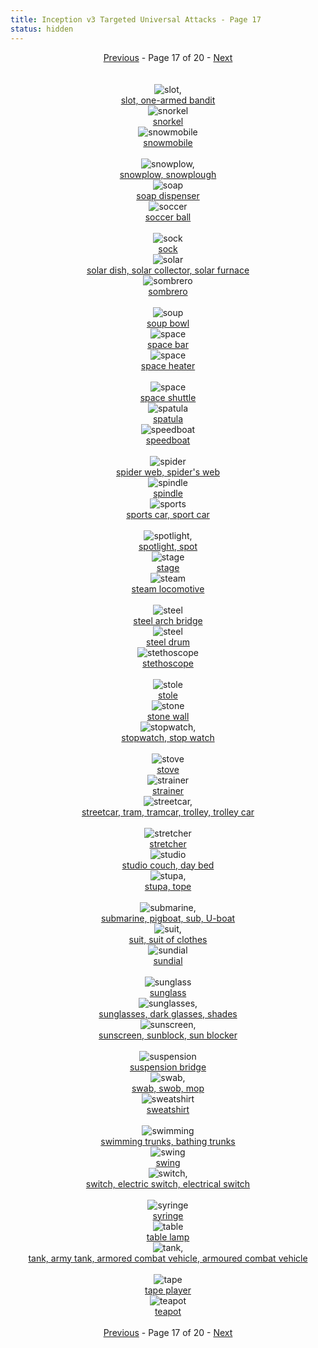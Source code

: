 ```yaml
---
title: Inception v3 Targeted Universal Attacks - Page 17
status: hidden
---
```

<center><a href="inception-v3-targeted-universal-attacks-page-16.html">Previous</a> - Page 17 of 20 - <a href="inception-v3-targeted-universal-attacks-page-18.html">Next</a></center>
<br /><br /><div class="row">
<div id=800 class="col-md-4"><center>
<img src="/images/incv3_univ/800.png" alt=slot, one-armed bandit /><br />
<a href="#800">slot, one-armed bandit</a></center></div>
<div id=801 class="col-md-4"><center>
<img src="/images/incv3_univ/801.png" alt=snorkel /><br />
<a href="#801">snorkel</a></center></div>
<div id=802 class="col-md-4"><center>
<img src="/images/incv3_univ/802.png" alt=snowmobile /><br />
<a href="#802">snowmobile</a></center></div>
</div><br />
<div class="row">
<div id=803 class="col-md-4"><center>
<img src="/images/incv3_univ/803.png" alt=snowplow, snowplough /><br />
<a href="#803">snowplow, snowplough</a></center></div>
<div id=804 class="col-md-4"><center>
<img src="/images/incv3_univ/804.png" alt=soap dispenser /><br />
<a href="#804">soap dispenser</a></center></div>
<div id=805 class="col-md-4"><center>
<img src="/images/incv3_univ/805.png" alt=soccer ball /><br />
<a href="#805">soccer ball</a></center></div>
</div><br />
<div class="row">
<div id=806 class="col-md-4"><center>
<img src="/images/incv3_univ/806.png" alt=sock /><br />
<a href="#806">sock</a></center></div>
<div id=807 class="col-md-4"><center>
<img src="/images/incv3_univ/807.png" alt=solar dish, solar collector, solar furnace /><br />
<a href="#807">solar dish, solar collector, solar furnace</a></center></div>
<div id=808 class="col-md-4"><center>
<img src="/images/incv3_univ/808.png" alt=sombrero /><br />
<a href="#808">sombrero</a></center></div>
</div><br />
<div class="row">
<div id=809 class="col-md-4"><center>
<img src="/images/incv3_univ/809.png" alt=soup bowl /><br />
<a href="#809">soup bowl</a></center></div>
<div id=810 class="col-md-4"><center>
<img src="/images/incv3_univ/810.png" alt=space bar /><br />
<a href="#810">space bar</a></center></div>
<div id=811 class="col-md-4"><center>
<img src="/images/incv3_univ/811.png" alt=space heater /><br />
<a href="#811">space heater</a></center></div>
</div><br />
<div class="row">
<div id=812 class="col-md-4"><center>
<img src="/images/incv3_univ/812.png" alt=space shuttle /><br />
<a href="#812">space shuttle</a></center></div>
<div id=813 class="col-md-4"><center>
<img src="/images/incv3_univ/813.png" alt=spatula /><br />
<a href="#813">spatula</a></center></div>
<div id=814 class="col-md-4"><center>
<img src="/images/incv3_univ/814.png" alt=speedboat /><br />
<a href="#814">speedboat</a></center></div>
</div><br />
<div class="row">
<div id=815 class="col-md-4"><center>
<img src="/images/incv3_univ/815.png" alt=spider web, spider's web /><br />
<a href="#815">spider web, spider's web</a></center></div>
<div id=816 class="col-md-4"><center>
<img src="/images/incv3_univ/816.png" alt=spindle /><br />
<a href="#816">spindle</a></center></div>
<div id=817 class="col-md-4"><center>
<img src="/images/incv3_univ/817.png" alt=sports car, sport car /><br />
<a href="#817">sports car, sport car</a></center></div>
</div><br />
<div class="row">
<div id=818 class="col-md-4"><center>
<img src="/images/incv3_univ/818.png" alt=spotlight, spot /><br />
<a href="#818">spotlight, spot</a></center></div>
<div id=819 class="col-md-4"><center>
<img src="/images/incv3_univ/819.png" alt=stage /><br />
<a href="#819">stage</a></center></div>
<div id=820 class="col-md-4"><center>
<img src="/images/incv3_univ/820.png" alt=steam locomotive /><br />
<a href="#820">steam locomotive</a></center></div>
</div><br />
<div class="row">
<div id=821 class="col-md-4"><center>
<img src="/images/incv3_univ/821.png" alt=steel arch bridge /><br />
<a href="#821">steel arch bridge</a></center></div>
<div id=822 class="col-md-4"><center>
<img src="/images/incv3_univ/822.png" alt=steel drum /><br />
<a href="#822">steel drum</a></center></div>
<div id=823 class="col-md-4"><center>
<img src="/images/incv3_univ/823.png" alt=stethoscope /><br />
<a href="#823">stethoscope</a></center></div>
</div><br />
<div class="row">
<div id=824 class="col-md-4"><center>
<img src="/images/incv3_univ/824.png" alt=stole /><br />
<a href="#824">stole</a></center></div>
<div id=825 class="col-md-4"><center>
<img src="/images/incv3_univ/825.png" alt=stone wall /><br />
<a href="#825">stone wall</a></center></div>
<div id=826 class="col-md-4"><center>
<img src="/images/incv3_univ/826.png" alt=stopwatch, stop watch /><br />
<a href="#826">stopwatch, stop watch</a></center></div>
</div><br />
<div class="row">
<div id=827 class="col-md-4"><center>
<img src="/images/incv3_univ/827.png" alt=stove /><br />
<a href="#827">stove</a></center></div>
<div id=828 class="col-md-4"><center>
<img src="/images/incv3_univ/828.png" alt=strainer /><br />
<a href="#828">strainer</a></center></div>
<div id=829 class="col-md-4"><center>
<img src="/images/incv3_univ/829.png" alt=streetcar, tram, tramcar, trolley, trolley car /><br />
<a href="#829">streetcar, tram, tramcar, trolley, trolley car</a></center></div>
</div><br />
<div class="row">
<div id=830 class="col-md-4"><center>
<img src="/images/incv3_univ/830.png" alt=stretcher /><br />
<a href="#830">stretcher</a></center></div>
<div id=831 class="col-md-4"><center>
<img src="/images/incv3_univ/831.png" alt=studio couch, day bed /><br />
<a href="#831">studio couch, day bed</a></center></div>
<div id=832 class="col-md-4"><center>
<img src="/images/incv3_univ/832.png" alt=stupa, tope /><br />
<a href="#832">stupa, tope</a></center></div>
</div><br />
<div class="row">
<div id=833 class="col-md-4"><center>
<img src="/images/incv3_univ/833.png" alt=submarine, pigboat, sub, U-boat /><br />
<a href="#833">submarine, pigboat, sub, U-boat</a></center></div>
<div id=834 class="col-md-4"><center>
<img src="/images/incv3_univ/834.png" alt=suit, suit of clothes /><br />
<a href="#834">suit, suit of clothes</a></center></div>
<div id=835 class="col-md-4"><center>
<img src="/images/incv3_univ/835.png" alt=sundial /><br />
<a href="#835">sundial</a></center></div>
</div><br />
<div class="row">
<div id=836 class="col-md-4"><center>
<img src="/images/incv3_univ/836.png" alt=sunglass /><br />
<a href="#836">sunglass</a></center></div>
<div id=837 class="col-md-4"><center>
<img src="/images/incv3_univ/837.png" alt=sunglasses, dark glasses, shades /><br />
<a href="#837">sunglasses, dark glasses, shades</a></center></div>
<div id=838 class="col-md-4"><center>
<img src="/images/incv3_univ/838.png" alt=sunscreen, sunblock, sun blocker /><br />
<a href="#838">sunscreen, sunblock, sun blocker</a></center></div>
</div><br />
<div class="row">
<div id=839 class="col-md-4"><center>
<img src="/images/incv3_univ/839.png" alt=suspension bridge /><br />
<a href="#839">suspension bridge</a></center></div>
<div id=840 class="col-md-4"><center>
<img src="/images/incv3_univ/840.png" alt=swab, swob, mop /><br />
<a href="#840">swab, swob, mop</a></center></div>
<div id=841 class="col-md-4"><center>
<img src="/images/incv3_univ/841.png" alt=sweatshirt /><br />
<a href="#841">sweatshirt</a></center></div>
</div><br />
<div class="row">
<div id=842 class="col-md-4"><center>
<img src="/images/incv3_univ/842.png" alt=swimming trunks, bathing trunks /><br />
<a href="#842">swimming trunks, bathing trunks</a></center></div>
<div id=843 class="col-md-4"><center>
<img src="/images/incv3_univ/843.png" alt=swing /><br />
<a href="#843">swing</a></center></div>
<div id=844 class="col-md-4"><center>
<img src="/images/incv3_univ/844.png" alt=switch, electric switch, electrical switch /><br />
<a href="#844">switch, electric switch, electrical switch</a></center></div>
</div><br />
<div class="row">
<div id=845 class="col-md-4"><center>
<img src="/images/incv3_univ/845.png" alt=syringe /><br />
<a href="#845">syringe</a></center></div>
<div id=846 class="col-md-4"><center>
<img src="/images/incv3_univ/846.png" alt=table lamp /><br />
<a href="#846">table lamp</a></center></div>
<div id=847 class="col-md-4"><center>
<img src="/images/incv3_univ/847.png" alt=tank, army tank, armored combat vehicle, armoured combat vehicle /><br />
<a href="#847">tank, army tank, armored combat vehicle, armoured combat vehicle</a></center></div>
</div><br />
<div class="row">
<div id=848 class="col-md-4"><center>
<img src="/images/incv3_univ/848.png" alt=tape player /><br />
<a href="#848">tape player</a></center></div>
<div id=849 class="col-md-4"><center>
<img src="/images/incv3_univ/849.png" alt=teapot /><br />
<a href="#849">teapot</a></center></div>
</div><br />
<center><a href="inception-v3-targeted-universal-attacks-page-16.html">Previous</a> - Page 17 of 20 - <a href="inception-v3-targeted-universal-attacks-page-18.html">Next</a></center>
